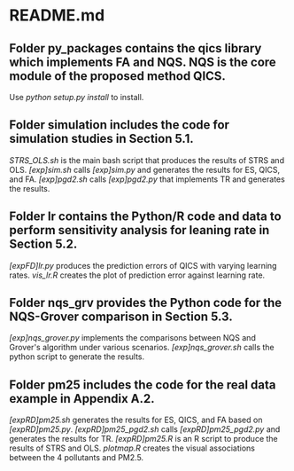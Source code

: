# README.md

## Folder py_packages contains the **qics** library which implements FA and NQS. NQS is the core module of the proposed method QICS.
Use *python setup.py install* to install.


## Folder simulation includes the code for simulation studies in Section 5.1.
*STRS_OLS.sh* is the main bash script that produces the results of STRS and OLS.
*[exp]sim.sh* calls *[exp]sim.py* and generates the results for ES, QICS, and FA.
*[exp]pgd2.sh* calls *[exp]pgd2.py* that implements TR and generates the results.


## Folder lr contains the Python/R code and data to perform sensitivity analysis for leaning rate in Section 5.2.
*[expFD]lr.py* produces the prediction errors of QICS with varying learning rates.
*vis_lr.R* creates the plot of prediction error against learning rate.


## Folder nqs_grv provides the Python code for the NQS-Grover comparison in Section 5.3.
*[exp]nqs_grover.py* implements the comparisons between NQS and Grover's algorithm under various scenarios. *[exp]nqs_grover.sh* calls the python script to generate the results.


## Folder pm25 includes the code for the real data example in Appendix A.2.
*[expRD]pm25.sh* generates the results for ES, QICS, and FA based on *[expRD]pm25.py*.
*[expRD]pm25_pgd2.sh* calls *[expRD]pm25_pgd2.py* and generates the results for TR.
*[expRD]pm25.R* is an R script to produce the results of STRS and OLS.
*plotmap.R* creates the visual associations between the 4 pollutants and PM2.5.
